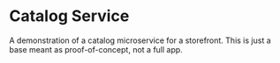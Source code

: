 <h1>Catalog Service</h1>

A demonstration of a catalog microservice for a storefront. This is just a base meant as proof-of-concept, not a full app.